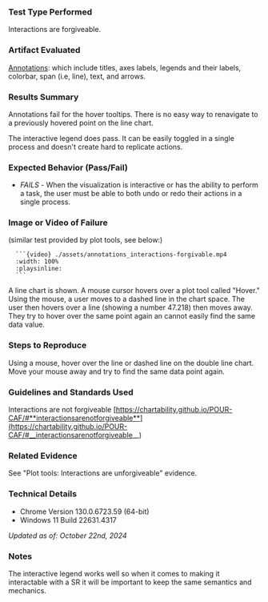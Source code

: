 ### Test Type Performed

Interactions are forgiveable.

### Artifact Evaluated

[Annotations](https://docs.bokeh.org/en/latest/docs/user_guide/interaction.html): which include titles, axes labels, legends and their labels, colorbar, span (i.e, line), text, and arrows.

### Results Summary

Annotations fail for the hover tooltips. There is no easy way to renavigate to a previously hovered point on the line chart.

The interactive legend does pass. It can be easily toggled in a single process and doesn't create hard to replicate actions.

### Expected Behavior (Pass/Fail)

- _FAILS_ - When the visualization is interactive or has the ability to perform a task, the user must be able to both undo or redo their actions in a single process.

### Image or Video of Failure

(similar test provided by plot tools, see below:)

````
  ```{video} ./assets/annotations_interactions-forgivable.mp4
  :width: 100%
  :playsinline:
  ```
````

A line chart is shown. A mouse cursor hovers over a plot tool called "Hover." Using the mouse, a user moves to a dashed line in the chart space. The user then hovers over a line (showing a number 47.218) then moves away. They try to hover over the same point again an cannot easily find the same data value.

### Steps to Reproduce

Using a mouse, hover over the line or dashed line on the double line chart. Move your mouse away and try to find the same data point again.

### Guidelines and Standards Used

Interactions are not forgiveable [https://chartability.github.io/POUR-CAF/#**interactionsarenotforgiveable**](https://chartability.github.io/POUR-CAF/#__interactionsarenotforgiveable__)

### Related Evidence

See "Plot tools: Interactions are unforgiveable" evidence.

<!-- ### Known or Documented Issues
(If there is already a github issue created for this test or a related test, it will be listed here.) -->

### Technical Details

- Chrome Version 130.0.6723.59 (64-bit)
- Windows 11 Build 22631.4317

_Updated as of: October 22nd, 2024_

### Notes

The interactive legend works well so when it comes to making it interactable with a SR it will be important to keep the same semantics and mechanics.
